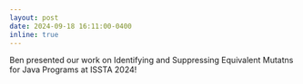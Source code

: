 ```yaml
---
layout: post
date: 2024-09-18 16:11:00-0400
inline: true
---
```


Ben presented our work on Identifying and Suppressing Equivalent Mutatns for Java Programs at ISSTA 2024!